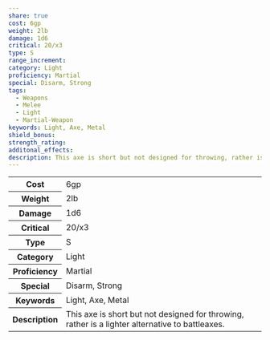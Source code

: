 ```yaml
---
share: true
cost: 6gp
weight: 2lb
damage: 1d6
critical: 20/x3
type: S
range_increment: 
category: Light
proficiency: Martial
special: Disarm, Strong
tags:
  - Weapons
  - Melee
  - Light
  - Martial-Weapon
keywords: Light, Axe, Metal
shield_bonus: 
strength_rating: 
additonal_effects: 
description: This axe is short but not designed for throwing, rather is a lighter alternative to battleaxes.
---
```

<p><span dir="ltr" style="overflow-x: auto;"><table><tbody><tr><th dir="ltr">Cost</th><td dir="ltr">6gp</td></tr><tr><th dir="ltr">Weight</th><td dir="ltr">2lb</td></tr><tr><th dir="ltr">Damage</th><td dir="ltr">1d6</td></tr><tr><th dir="ltr">Critical</th><td dir="ltr">20/x3</td></tr><tr><th dir="ltr">Type</th><td dir="ltr">S</td></tr><tr><th dir="ltr">Category</th><td dir="ltr">Light</td></tr><tr><th dir="ltr">Proficiency</th><td dir="ltr">Martial</td></tr><tr><th dir="ltr">Special</th><td dir="ltr">Disarm, Strong</td></tr><tr><th dir="ltr">Keywords</th><td dir="ltr">Light, Axe, Metal</td></tr><tr><th dir="ltr">Description</th><td dir="ltr">This axe is short but not designed for throwing, rather is a lighter alternative to battleaxes.</td></tr></tbody></table></span></p>